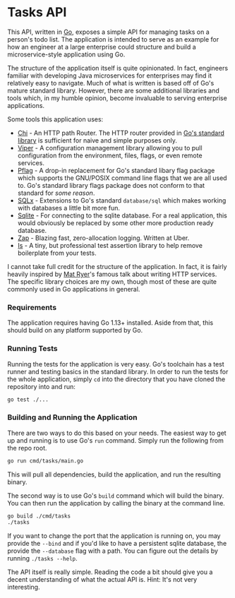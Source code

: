 Tasks API
=========

This API, written in [Go](https://golang.org), exposes a simple API for
managing tasks on a person's todo list. The application is intended to serve as
an example for how an engineer at a large enterprise could structure and build
a microservice-style application using Go.

The structure of the application itself is quite opinionated. In fact,
engineers familiar with developing Java microservices for enterprises may find
it relatively easy to navigate. Much of what is written is based off of Go's
mature standard library. However, there are some additional libraries and tools
which, in my humble opinion, become invaluable to serving enterprise applications.

Some tools this application uses:

- [Chi](http://pkg.go.dev/github.com/go-chi/chi) - An HTTP path Router. The
    HTTP router provided in [Go's standard library](http://pkg.go.dev/net/http)
    is sufficient for naive and simple purposes only.
- [Viper](http://pkg.go.dev/github.com/spf13/viper) - A configuration
    management library allowing you to pull configuration from the environment,
    files, flags, or even remote services.
- [Pflag](http://pkg.go.dev/github.com/spf13/pflag) - A drop-in replacement for
    Go's standard libary flag package which supports the GNU/POSIX command line
    flags that we are all used to. Go's standard library flags package does not
    conform to that standard for _some reason_.
- [SQLx](http://pkg.go.dev/github.com/jmoiron/sqlx) - Extensions to Go's standard
    `database/sql` which makes working with databases a little bit more fun.
- [Sqlite](http://pkg.go.dev/github.com/mattn/sqlite) - For connecting to the
    sqlite database. For a real application, this would obviously be replaced
    by some other more production ready database.
- [Zap](http://pkg.go.dev/go.uber.org/zap) - Blazing fast, zero-allocation
    logging. Written at Uber.
- [Is](http://pkg.go.dev/github.com/matryer/is) - A tiny, but professional test
    assertion library to help remove boilerplate from your tests.

I cannot take full credit for the structure of the application. In fact, it is
fairly heavily inspired by [Mat Ryer](https://medium.com/@matryer/how-i-write-go-http-services-after-seven-years-37c208122831)'s
famous talk about writing HTTP services. The specific library choices are my
own, though most of these are quite commonly used in Go applications in general.

### Requirements

 The application requires having Go 1.13+ installed. Aside from that, this
 should build on any platform supported by Go.

### Running Tests

Running the tests for the application is very easy. Go's toolchain has a test
runner and testing basics in the standard library. In order to run the tests
for the whole application, simply `cd` into the directory that you have cloned
the repository into and run:

```sh
go test ./...
```

### Building and Running the Application

There are two ways to do this based on your needs. The easiest way to get up
and running is to use Go's `run` command. Simply run the following from the
repo root.

```sh
go run cmd/tasks/main.go
```

This will pull all dependencies, build the application, and run the resulting
binary.

The second way is to use Go's `build` command which will build the binary. You
can then run the application by calling the binary at the command line.

```sh
go build ./cmd/tasks
./tasks
```

If you want to change the port that the application is running on, you may
provide the `--bind` and if you'd like to have a persistent sqlite database,
the provide the `--database` flag with a path. You can figure out the details
by running `./tasks --help`.

The API itself is really simple. Reading the code a bit should give you a
decent understanding of what the actual API is. Hint: It's not very
interesting.
